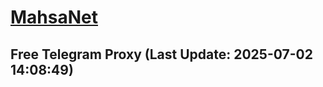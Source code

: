 
# [MahsaNet](https://t.me/mahsa_net)
## Free Telegram Proxy (Last Update: 2025-07-02 14:08:49)

    